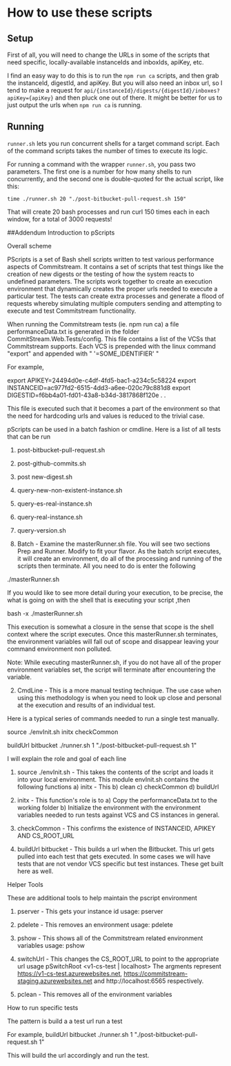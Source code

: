 # How to use these scripts

## Setup
First of all, you will need to change the URLs in some of the scripts that need specific, locally-available instanceIds and inboxIds, apiKey, etc.

I find an easy way to do this is to run the `npm run ca` scripts, and then grab the instanceId, digestId, and apiKey. But you will also need an inbox url, so I tend to make a request for `api/{instanceId}/digests/{digestId}/inboxes?apiKey={apiKey}` and then pluck one out of
there. It might be better for us to just output the urls when `npm run ca` is running.

## Running

`runner.sh` lets you run concurrent shells for a target command script. Each of the command scripts takes the number of times to execute its logic.

For running a command with the wrapper `runner.sh`, you pass two parameters. The first one is a number for how many shells to run concurrently, and the second one is double-quoted for the actual script, like this:

`time ./runner.sh 20 "./post-bitbucket-pull-request.sh 150"`

That will create 20 bash processes and run curl 150 times each in each window, for a total of 3000 requests!



##Addendum
Introduction to pScripts

Overall scheme

PScripts is a set of Bash shell scripts written to test various performance aspects of Commitstream.  It contains a set
of scripts that test things like the creation of new digests or the testing of how the system reacts to undefined
parameters.  The scripts work together to create an execution environment that dynamically creates the proper urls needed
to execute a particular test.  The tests can create extra processes and generate a flood of requests whereby simulating
multiple computers sending and attempting to execute and test Commitstream functionality.

When running the Commitstream tests (ie. npm run ca) a file performanceData.txt is generated in the folder
CommitStream.Web.Tests/config.  This file contains a list of the VCSs that Commitstream supports.  Each VCS is prepended
with the linux command "export" and appended with " '=SOME_IDENTIFIER' "

For example,

export APIKEY=24494d0e-c4df-4fd5-bac1-a234c5c58224
export INSTANCEID=ac977fd2-6515-4dd3-a6ee-020c79c881d8
export DIGESTID=f6bb4a01-fd01-43a8-b34d-3817868f120e
.
.

This file is executed such that it becomes a part of the environment so that the need for hardcoding urls and values is
reduced to the trivial case.


pScripts can be used in a batch fashion or cmdline.
Here is a list of all tests that can be run

1) post-bitbucket-pull-request.sh
2) post-github-commits.sh
3) post new-digest.sh
4) query-new-non-existent-instance.sh
5) query-es-real-instance.sh
6) query-real-instance.sh
7) query-version.sh



1) Batch - Examine the masterRunner.sh file.  You will see two sections Prep and Runner.  Modify to fit your flavor.  As the
batch script executes, it will create an environment, do all of the processing and running of the scripts then terminate.
All you need to do is enter the following

./masterRunner.sh

If you would like to see more detail during your execution, to be precise, the what is going on with the shell that is
executing your script ,then

bash -x ./masterRunner.sh

This execution is somewhat a closure in the sense that scope is the shell context where the script executes. Once this
masterRunner.sh terminates, the environment variables will fall out of scope and disappear leaving your command
environment non polluted.

Note: While executing masterRunner.sh, if you do not have all of the proper environment variables set, the script will
terminate after encountering the variable.

2) CmdLine - This is a more manual testing technique.  The use case when using this methodology is when you need to look
up close and personal at the execution and results of an individual test.

Here is a typical series of commands needed to run a single test manually.

source ./envInit.sh
initx
checkCommon

buildUrl bitbucket
./runner.sh 1 "./post-bitbucket-pull-request.sh 1"

I will explain the role and goal of each line

1) source ./envInit.sh - This takes the contents of the script and loads it into your local environment.  This module
  envInit.sh contains the following functions
  a) initx - This
  b) clean
  c) checkCommon
  d) buildUrl

2) initx - This function's role is to
  a) Copy the performanceData.txt to the working folder
  b) Initialize the environment with the environment variables needed to run tests against VCS and CS instances in general.

3) checkCommon - This confirms the existence of INSTANCEID, APIKEY AND CS_ROOT_URL

4) buildUrl bitbucket - This builds a url when the Bitbucket.  This url gets pulled into each test that gets executed.
  In some cases we will have tests that are not vendor VCS specific but test instances.  These get built here as well.

Helper Tools

These are additional tools to help maintain the pscript environment
 1) pserver - This gets your instance id
    usage: pserver

 2) pdelete - This removes an environment
    usage: pdelete <environment variable>

 3) pshow - This shows all of the Commitstream related environment variables
    usage: pshow

 4) switchUrl - This changes the CS_ROOT_URL to point to the appropriate url
    usage pSwitchRoot <v1-cs-test | localhost>
    The argments represent https://v1-cs-test.azurewebsites.net, https://commitstream-staging.azurewebsites.net and http://localhost:6565
    respectively.
 5) pclean - This removes all of the environment variables

How to run specific tests

The pattern is
build a a test url
run a test

For example,
buildUrl bitbucket
./runner.sh 1 "./post-bitbucket-pull-request.sh 1"


 This will build the url accordingly and run the test.

